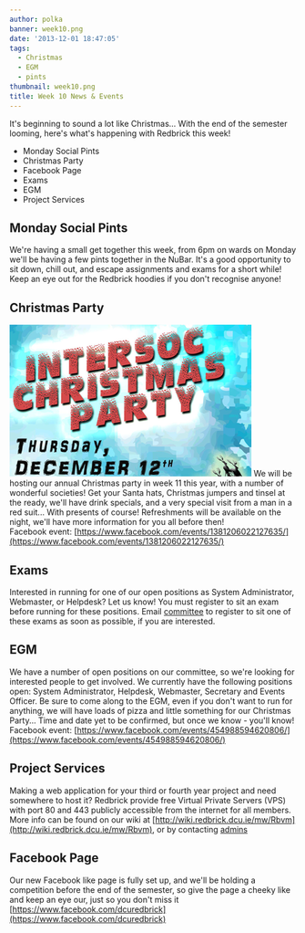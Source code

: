 ```yaml
---
author: polka
banner: week10.png
date: '2013-12-01 18:47:05'
tags:
  - Christmas
  - EGM
  - pints
thumbnail: week10.png
title: Week 10 News & Events
---
```


It's beginning to sound a lot like Christmas... With the end of the semester
looming, here's what's happening with Redbrick this week!

- Monday Social Pints
- Christmas Party
- Facebook Page
- Exams
- EGM
- Project Services

 <!-- more -->

## Monday Social Pints

We're having a small get together this week, from 6pm on wards on Monday we'll
be having a few pints together in the NuBar. It's a good opportunity to sit
down, chill out, and escape assignments and exams for a short while! Keep an eye
out for the Redbrick hoodies if you don't recognise anyone!

## Christmas Party

![Christmas Party](xmas-party.png) We will be hosting our annual Christmas party
in week 11 this year, with a number of wonderful societies! Get your Santa hats,
Christmas jumpers and tinsel at the ready, we'll have drink specials, and a very
special visit from a man in a red suit... With presents of course! Refreshments
will be available on the night, we'll have more information for you all before
then!  
Facebook event:
[https://www.facebook.com/events/1381206022127635/](https://www.facebook.com/events/1381206022127635/)

## Exams

Interested in running for one of our open positions as System Administrator,
Webmaster, or Helpdesk? Let us know! You must register to sit an exam before
running for these positions. Email [committee](mailto:committee@redbrick.dcu.ie)
to register to sit one of these exams as soon as possible, if you are
interested.

## EGM

We have a number of open positions on our committee, so we're looking for
interested people to get involved. We currently have the following positions
open: System Administrator, Helpdesk, Webmaster, Secretary and Events Officer.
Be sure to come along to the EGM, even if you don't want to run for anything, we
will have loads of pizza and little something for our Christmas Party... Time
and date yet to be confirmed, but once we know - you'll know!  
Facebook event:
[https://www.facebook.com/events/454988594620806/](https://www.facebook.com/events/454988594620806/)

## Project Services

Making a web application for your third or fourth year project and need
somewhere to host it? Redbrick provide free Virtual Private Servers (VPS) with
port 80 and 443 publicly accessible from the internet for all members. More info
can be found on our wiki at
[http://wiki.redbrick.dcu.ie/mw/Rbvm](http://wiki.redbrick.dcu.ie/mw/Rbvm), or
by contacting [admins](mailto:admins@redbrick.dcu.ie)

## Facebook Page

Our new Facebook like page is fully set up, and we'll be holding a competition
before the end of the semester, so give the page a cheeky like and keep an eye
our, just so you don't miss it
[https://www.facebook.com/dcuredbrick](https://www.facebook.com/dcuredbrick)
